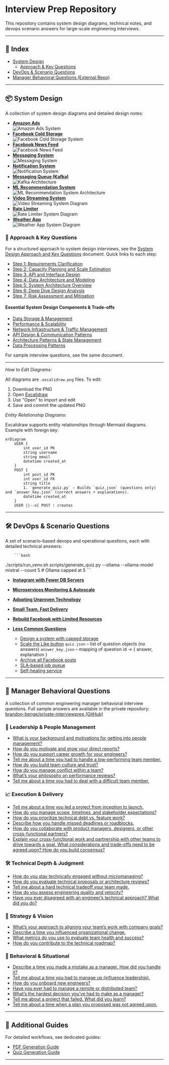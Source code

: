 # Interview Prep Repository

This repository contains system design diagrams, technical notes, and devops scenario answers for large-scale engineering interviews.

---

## 📑 Index

- [System Design](#-system-design)
    - [Approach & Key Questions](#-system-design-reference-approach--key-questions)
- [DevOps & Scenario Questions](#-devops--scenario-questions)
- [Manager Behavioral Questions (External Repo)](#-manager-behavioral-questions)

---

## 📦 System Design

A collection of system design diagrams and detailed design notes:

- **[Amazon Ads](system-design/designs/amazon-ads/amazon-ads-system-design.md)**  
  ![Amazon Ads System](system-design/designs/amazon-ads/amazon_ads_system_design.excalidraw.png)
- **[Facebook Cold Storage](system-design/designs/facebook-cold-storage/facebook-cold-storage-design.md)**  
  ![Facebook Cold Storage System](system-design/designs/facebook-cold-storage/facebook-cold-storage.excalidraw.png)
- **[Facebook News Feed](system-design/designs/facebook-newsfeed/facebook-newsfeed-design.md)**  
  ![Facebook News Feed](system-design/designs/facebook-newsfeed/FacebookNewsFeed.excalidraw.png)
- **[Messaging System](system-design/designs/facebook-messaging/facebook-messaging-design.md)**  
  ![Messaging System](system-design/designs/facebook-messaging/FacebookMessaging.excalidraw.png)
- **[Notification System](system-design/designs/notification-system/notification-system-design.md)**  
  ![Notification System](system-design/designs/notification-system/NotificationSystem.excalidraw.png)
- **[Messaging Queue (Kafka)](system-design/designs/messaging-queue/messaging-queue-design.md)**  
  ![Kafka Architecture](system-design/designs/messaging-queue/kafka.excalidraw.png)
- **[ML Recommendation System](system-design/designs/ml-recommendation-system/ml-recommendation-system-design.md)**  
  ![ML Recommendation System Architecture](system-design/designs/ml-recommendation-system/ml-recommendation-system.excalidraw.png)
- **[Video Streaming System](system-design/designs/video-streaming/video-streaming-design.md)**  
  ![Video Streaming System Diagram](system-design/designs/video-streaming/video-streaming.excalidraw.png)
- **[Rate Limiter](system-design/designs/rate-limiter/rate-limiter-design.md)**  
  ![Rate Limiter System Diagram](system-design/designs/rate-limiter/RateLimiter.excalidraw.png)
- **[Weather App](system-design/designs/weather-app/weather-app-design.md)**  
  ![Weather App System Diagram](system-design/designs/weather-app/weather-app.excalidraw.png)

### 📖 Approach & Key Questions

For a structured approach to system design interviews, see the [System Design Approach and Key Questions](system-design/system-design-approach.md) document. Quick links to each step:

- [Step 1: Requirements Clarification](system-design/system-design-approach.md#step-1-requirements-clarification)
- [Step 2: Capacity Planning and Scale Estimation](system-design/system-design-approach.md#step-2-capacity-planning-and-scale-estimation)
- [Step 3: API and Interface Design](system-design/system-design-approach.md#step-3-api-and-interface-design)
- [Step 4: Data Architecture and Modeling](system-design/system-design-approach.md#step-4-data-architecture-and-modeling)
- [Step 5: System Architecture Overview](system-design/system-design-approach.md#step-5-system-architecture-overview)
- [Step 6: Deep Dive Design Analysis](system-design/system-design-approach.md#step-6-deep-dive-design-analysis)
- [Step 7: Risk Assessment and Mitigation](system-design/system-design-approach.md#step-7-risk-assessment-and-mitigation)

#### Essential System Design Components & Trade-offs
- [Data Storage & Management](system-design/system-design-approach.md#data-storage--management)
- [Performance & Scalability](system-design/system-design-approach.md#performance--scalability)
- [Network Infrastructure & Traffic Management](system-design/system-design-approach.md#network-infrastructure--traffic-management)
- [API Design & Communication Patterns](system-design/system-design-approach.md#api-design--communication-patterns)
- [Architecture Patterns & State Management](system-design/system-design-approach.md#architecture-patterns--state-management)
- [Data Processing Patterns](system-design/system-design-approach.md#data-processing-patterns)

For sample interview questions, see the same document.

---

*How to Edit Diagrams:*

All diagrams are `.excalidraw.png` files. To edit:
1. Download the PNG
2. Open [Excalidraw](https://excalidraw.com)
3. Use "Open" to import and edit
4. Save and commit the updated PNG

*Entity Relationship Diagrams:*

Excalidraw supports entity relationships through Mermaid diagrams. Example with foreign key:

```mermaid
erDiagram
    USER {
        int user_id PK
        string username
        string email
        datetime created_at
    }
    POST {
        int post_id PK
        int user_id FK
        string title
        1. `generate_quiz.py` – Builds `quiz.json` (questions only) and `answer_key.json` (correct answers + explanations).
        datetime created_at
    }
    USER ||--o{ POST : creates
```

---

## 🛠️ DevOps & Scenario Questions

A set of scenario-based devops and operational questions, each with detailed technical answers:

        ```bash
  ./scripts/run_venv.sh scripts/generate_quiz.py --ollama --ollama-model mistral --count 5  # Ollama capped at 5
        ```
- **[Instagram with Fewer DB Servers](devops/instagram-fewer-db-servers/instagram-fewer-db-servers-scenario.md)**
- **[Microservices Monitoring & Autoscale](devops/microservices-monitoring-autoscale/microservices-monitoring-autoscale-scenario.md)**
- **[Adopting Unproven Technology](devops/adopting-unproven-tech/adopting-unproven-tech-scenario.md)**
- **[Small Team, Fast Delivery](devops/small-team-fast-delivery/small-team-fast-delivery-scenario.md)**
- **[Rebuild Facebook with Limited Resources](devops/rebuild-facebook-w-limited-resources/rebuild-facebook-limited-resources-scenario.md)**
- **[Less Common Questions](devops/less-common-questions/questions.md)**

    - [Design a system with capped storage](devops/less-common-questions/questions.md#design-a-system-with-capped-storage)
    - [Scale the Like button](devops/less-common-questions/questions.md#scale-the-like-button)
         `quiz.json` – list of question objects (no answers)
         `answer_key.json` – mapping of question id -> { answer, explanation }
    - [Archive all Facebook posts](devops/less-common-questions/questions.md#archive-all-facebook-posts)
    - [SLA-based job queue](devops/less-common-questions/questions.md#sla-based-job-queue)
    - [Self-healing service](devops/less-common-questions/questions.md#self-healing-service)

---

## 👔 Manager Behavioral Questions

A collection of common engineering manager behavioral interview questions. Full sample answers are available in the private repository:
[brandon-benge/private-interviewprep (GitHub)](https://github.com/brandon-benge/private-interviewprep)

### 🧠 Leadership & People Management
- [What is your background and motivations for getting into people management?](https://github.com/brandon-benge/private-interviewprep/blob/main/manager-behavioral-questions.md#what-is-your-background-and-motivations-for-getting-into-people-management)
- [How do you motivate and grow your direct reports?](https://github.com/brandon-benge/private-interviewprep/blob/main/manager-behavioral-questions.md#how-do-you-motivate-and-grow-your-direct-reports)
- [How do you support career growth for your engineers?](https://github.com/brandon-benge/private-interviewprep/blob/main/manager-behavioral-questions.md#how-do-you-support-career-growth-for-your-engineers)
- [Tell me about a time you had to handle a low-performing team member.](https://github.com/brandon-benge/private-interviewprep/blob/main/manager-behavioral-questions.md#tell-me-about-a-time-you-had-to-handle-a-low-performing-team-member)
- [How do you build team culture and trust?](https://github.com/brandon-benge/private-interviewprep/blob/main/manager-behavioral-questions.md#how-do-you-build-team-culture-and-trust)
- [How do you manage conflict within a team?](https://github.com/brandon-benge/private-interviewprep/blob/main/manager-behavioral-questions.md#how-do-you-manage-conflict-within-a-team)
- [What’s your philosophy on performance reviews?](https://github.com/brandon-benge/private-interviewprep/blob/main/manager-behavioral-questions.md#whats-your-philosophy-on-performance-reviews)
- [Tell me about a time you had to deal with a difficult team member.](https://github.com/brandon-benge/private-interviewprep/blob/main/manager-behavioral-questions.md#tell-me-about-a-time-you-had-to-deal-with-a-difficult-team-member)

### 📈 Execution & Delivery
- [Tell me about a time you led a project from inception to launch.](https://github.com/brandon-benge/private-interviewprep/blob/main/manager-behavioral-questions.md#tell-me-about-a-time-you-led-a-project-from-inception-to-launch)
- [How do you manage scope, timelines, and stakeholder expectations?](https://github.com/brandon-benge/private-interviewprep/blob/main/manager-behavioral-questions.md#how-do-you-manage-scope-timelines-and-stakeholder-expectations)
- [How do you prioritize technical debt vs. feature work?](https://github.com/brandon-benge/private-interviewprep/blob/main/manager-behavioral-questions.md#how-do-you-prioritize-technical-debt-vs-feature-work)
- [Describe how you handle missed deadlines or roadblocks.](https://github.com/brandon-benge/private-interviewprep/blob/main/manager-behavioral-questions.md#describe-how-you-handle-missed-deadlines-or-roadblocks)
- [How do you collaborate with product managers, designers, or other cross-functional partners?](https://github.com/brandon-benge/private-interviewprep/blob/main/manager-behavioral-questions.md#how-do-you-collaborate-with-product-managers-designers-or-other-cross-functional-partners)
- [Explain your cross-functional work and partnership with other teams to drive towards a goal. What considerations and trade-offs need to be agreed upon? How do you build consensus?](https://github.com/brandon-benge/private-interviewprep/blob/main/manager-behavioral-questions.md#explain-your-cross-functional-work-and-partnership-with-other-teams-to-drive-towards-a-goal-what-considerations-and-trade-offs-need-to-be-agreed-upon-how-do-you-build-consensus)

### 🛠️ Technical Depth & Judgment
- [How do you stay technically engaged without micromanaging?](https://github.com/brandon-benge/private-interviewprep/blob/main/manager-behavioral-questions.md#how-do-you-stay-technically-engaged-without-micromanaging)
- [How do you evaluate technical proposals or architecture reviews?](https://github.com/brandon-benge/private-interviewprep/blob/main/manager-behavioral-questions.md#how-do-you-evaluate-technical-proposals-or-architecture-reviews)
- [Tell me about a hard technical tradeoff your team made.](https://github.com/brandon-benge/private-interviewprep/blob/main/manager-behavioral-questions.md#tell-me-about-a-hard-technical-tradeoff-your-team-made)
- [How do you assess engineering quality and velocity?](https://github.com/brandon-benge/private-interviewprep/blob/main/manager-behavioral-questions.md#how-do-you-assess-engineering-quality-and-velocity)
- [Have you ever disagreed with an engineer’s technical approach? What did you do?](https://github.com/brandon-benge/private-interviewprep/blob/main/manager-behavioral-questions.md#have-you-ever-disagreed-with-an-engineers-technical-approach-what-did-you-do)

### 🌟 Strategy & Vision
- [What’s your approach to aligning your team’s work with company goals?](https://github.com/brandon-benge/private-interviewprep/blob/main/manager-behavioral-questions.md#whats-your-approach-to-aligning-your-teams-work-with-company-goals)
- [Describe a time you influenced organizational change.](https://github.com/brandon-benge/private-interviewprep/blob/main/manager-behavioral-questions.md#describe-a-time-you-influenced-organizational-change)
- [What metrics do you use to evaluate team health and success?](https://github.com/brandon-benge/private-interviewprep/blob/main/manager-behavioral-questions.md#what-metrics-do-you-use-to-evaluate-team-health-and-success)
- [How do you contribute to the technical roadmap?](https://github.com/brandon-benge/private-interviewprep/blob/main/manager-behavioral-questions.md#how-do-you-contribute-to-the-technical-roadmap)

### 🧪 Behavioral & Situational
- [Describe a time you made a mistake as a manager. How did you handle it?](https://github.com/brandon-benge/private-interviewprep/blob/main/manager-behavioral-questions.md#describe-a-time-you-made-a-mistake-as-a-manager-how-did-you-handle-it)
- [Tell me about a time you had to manage up (influence leadership).](https://github.com/brandon-benge/private-interviewprep/blob/main/manager-behavioral-questions.md#tell-me-about-a-time-you-had-to-manage-up-influence-leadership)
- [How do you onboard new engineers?](https://github.com/brandon-benge/private-interviewprep/blob/main/manager-behavioral-questions.md#how-do-you-onboard-new-engineers)
- [Have you ever had to manage a remote or distributed team?](https://github.com/brandon-benge/private-interviewprep/blob/main/manager-behavioral-questions.md#have-you-ever-had-to-manage-a-remote-or-distributed-team)
- [What’s the hardest decision you’ve had to make as a manager?](https://github.com/brandon-benge/private-interviewprep/blob/main/manager-behavioral-questions.md#whats-the-hardest-decision-youve-had-to-make-as-a-manager)
- [Tell me about a project that failed. What did you learn?](https://github.com/brandon-benge/private-interviewprep/blob/main/manager-behavioral-questions.md#tell-me-about-a-project-that-failed-what-did-you-learn)
- [Tell me about a time when a plan you proposed was not agreed upon.](https://github.com/brandon-benge/private-interviewprep/blob/main/manager-behavioral-questions.md#tell-me-about-a-time-when-a-plan-you-proposed-was-not-agreed-upon)

---

## 📄 Additional Guides

For detailed workflows, see dedicated guides:

- [PDF Generation Guide](./PDF_GENERATION.md)
- [Quiz Generation Guide](./QUIZ_GENERATION.md)

---
